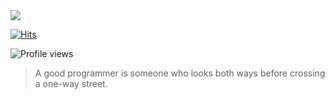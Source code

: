 <img src="https://monifus.fr/uploads/hello_white.png">

[![Hits](https://hits.seeyoufarm.com/api/count/incr/badge.svg?url=https%3A%2F%2Fgithub.com%2Fgjbae1212%2Fhit-counter&count_bg=%2331E2C2&title_bg=%23555555&icon=&icon_color=%23E7E7E7&title=hits&edge_flat=false)](https://hits.seeyoufarm.com)

![Profile views](https://visitor-badge.glitch.me/badge?page_id=votre_nom_d'utilisateur.github.profile)

> A good programmer is someone who looks both ways before crossing a one-way street.


<!--
**LeZellus/LeZellus** is a ✨ _special_ ✨ repository because its `README.md` (this file) appears on your GitHub profile.

Here are some ideas to get you started:

- 🔭 I’m currently working on ...
- 🌱 I’m currently learning ...
- 👯 I’m looking to collaborate on ...
- 🤔 I’m looking for help with ...
- 💬 Ask me about ...
- 📫 How to reach me: ...
- 😄 Pronouns: ...
- ⚡ Fun fact: ...
-->

